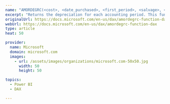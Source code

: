 ```yaml
---
name: "AMORDEGRC(<cost>, <date_purchased>, <first_period>, <salvage>, <period>, <rate>[, <basis>])"
excerpt: "Returns the depreciation for each accounting period. This function is provided for the French accounting system. If an asset is purchased in the middle of the accounting period, the prorated depreciation is taken into account. The function is similar to AMORLINC, except that a depreciation coefficient is applied in the calculation depending on the life of the assets."
originalUrl: https://docs.microsoft.com/en-us/dax/amordegrc-function-dax
webUrl: https://docs.microsoft.com/en-us/dax/amordegrc-function-dax
type: article
heat: 50

provider:
  name: Microsoft
  domain: microsoft.com
  images:
    - url: /assets/images/organizations/microsoft.com-50x50.jpg
      width: 50
      height: 50

topics:
  - Power BI
  - DAX

---
```



